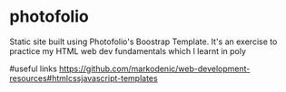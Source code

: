 # photofolio
Static site built using Photofolio's Boostrap Template. It's an exercise to practice my HTML web dev fundamentals which I learnt in poly


#useful links
https://github.com/markodenic/web-development-resources#htmlcssjavascript-templates
